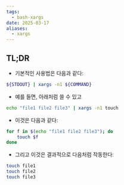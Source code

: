 ```yaml
---
tags:
  - bash-xargs
date: 2025-03-17
aliases:
  - xargs
---
```

## TL;DR

- 기본적인 사용법은 다음과 같다:

```bash
${STDOUT} | xargs -n1 ${COMMAND}
```

- 예를 들면, 아래처럼 쓸 수 있고

```bash
echo "file1 file2 file3" | xargs -n1 touch
```

- 이것은 다음과 같다:

```bash
for f in $(echo "file1 file2 file3"); do
	touch $f
done
```

- 그리고 이것은 결과적으로 다음처럼 작동한다:

```bash
touch file1
touch file2
touch file3
```